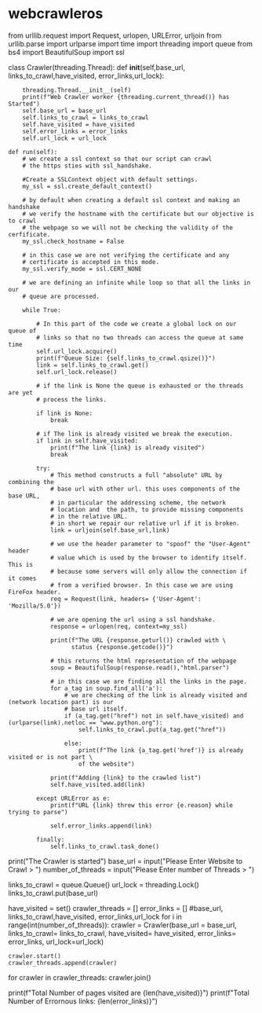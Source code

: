 # webcrawleros
from urllib.request import Request, urlopen, URLError, urljoin
from urllib.parse import urlparse
import time
import threading
import queue
from bs4 import BeautifulSoup
import ssl

class Crawler(threading.Thread):
    def __init__(self,base_url, links_to_crawl,have_visited, error_links,url_lock):
       
        threading.Thread.__init__(self)
        print(f"Web Crawler worker {threading.current_thread()} has Started")
        self.base_url = base_url
        self.links_to_crawl = links_to_crawl
        self.have_visited = have_visited
        self.error_links = error_links
        self.url_lock = url_lock

    def run(self):
        # we create a ssl context so that our script can crawl
        # the https sties with ssl_handshake.

        #Create a SSLContext object with default settings.
        my_ssl = ssl.create_default_context()

        # by default when creating a default ssl context and making an handshake
        # we verify the hostname with the certificate but our objective is to crawl
        # the webpage so we will not be checking the validity of the cerfificate.
        my_ssl.check_hostname = False

        # in this case we are not verifying the certificate and any 
        # certificate is accepted in this mode.
        my_ssl.verify_mode = ssl.CERT_NONE

        # we are defining an infinite while loop so that all the links in our
        # queue are processed.

        while True:

            # In this part of the code we create a global lock on our queue of 
            # links so that no two threads can access the queue at same time
            self.url_lock.acquire()
            print(f"Queue Size: {self.links_to_crawl.qsize()}")
            link = self.links_to_crawl.get()
            self.url_lock.release()

            # if the link is None the queue is exhausted or the threads are yet
            # process the links.

            if link is None:
                break
            
            # if The link is already visited we break the execution.
            if link in self.have_visited:
                print(f"The link {link} is already visited")
                break

            try:
                # This method constructs a full "absolute" URL by combining the
                # base url with other url. this uses components of the base URL, 
                # in particular the addressing scheme, the network 
                # location and  the path, to provide missing components 
                # in the relative URL.
                # in short we repair our relative url if it is broken.
                link = urljoin(self.base_url,link)

                # we use the header parameter to "spoof" the "User-Agent" header
                # value which is used by the browser to identify itself. This is
                # because some servers will only allow the connection if  it comes
                # from a verified browser. In this case we are using FireFox header. 
                req = Request(link, headers= {'User-Agent': 'Mozilla/5.0'})

                # we are opening the url using a ssl handshake.
                response = urlopen(req, context=my_ssl)

                print(f"The URL {response.geturl()} crawled with \
                      status {response.getcode()}")

                # this returns the html representation of the webpage
                soup = BeautifulSoup(response.read(),"html.parser")

                # in this case we are finding all the links in the page.
                for a_tag in soup.find_all('a'):
                    # we are checking of the link is already visited and (network location part) is our
                    # base url itself.
                    if (a_tag.get("href") not in self.have_visited) and (urlparse(link).netloc == "www.python.org"):
                        self.links_to_crawl.put(a_tag.get("href"))
                    
                    else:
                        print(f"The link {a_tag.get('href')} is already visited or is not part \
                        of the website")

                print(f"Adding {link} to the crawled list")
                self.have_visited.add(link)

            except URLError as e:
                print(f"URL {link} threw this error {e.reason} while trying to parse")

                self.error_links.append(link)

            finally:
                self.links_to_crawl.task_done()

print("The Crawler is started")
base_url = input("Please Enter Website to Crawl > ")
number_of_threads = input("Please Enter number of Threads > ")

links_to_crawl = queue.Queue()
url_lock = threading.Lock()
links_to_crawl.put(base_url)

have_visited = set()
crawler_threads = []
error_links = []
#base_url, links_to_crawl,have_visited, error_links,url_lock
for i in range(int(number_of_threads)):
    crawler = Crawler(base_url = base_url, 
                      links_to_crawl= links_to_crawl, 
                      have_visited= have_visited,
                      error_links= error_links,
                      url_lock=url_lock)
    
    crawler.start()
    crawler_threads.append(crawler)

for crawler in crawler_threads:
    crawler.join()


print(f"Total Number of pages visited are {len(have_visited)}")
print(f"Total Number of Errornous links: {len(error_links)}")
